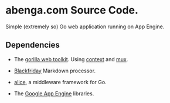 # abenga.com Source Code.

Simple (extremely so) Go web application running on App Engine.

## Dependencies

* The [gorilla web toolkit](http://www.gorillatoolkit.org). Using
  [context](http://www.gorillatoolkit.org/pkg/context) and
  [mux](http://www.gorillatoolkit.org/pkg/mux).

* [Blackfriday](https://github.com/russross/blackfriday) Markdown processor.

* [alice](https://github.com/justinas/alice), a middleware framework for Go.

* The [Google App Engine](https://cloud.google.com/appengine/docs/go/)
  libraries.
